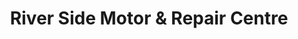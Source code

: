 ---
title: "River Side Motor & Repair Centre"
url: /barking/river-side-motor-and-repair-centre/
shop: car repair
---